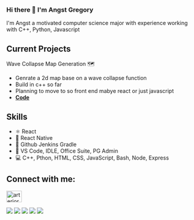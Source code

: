 ### Hi there 👋 I'm **Angst Gregory**

I'm Angst a motivated computer science major with experience working with C++, Python, Javascript

## Current Projects

Wave Collapse Map Generation 🗺
* Genrate a 2d map base on a wave collapse function
* Build in c++ so far
* Planning to move to so front end mabye react or just javascript
* <a href= 'github'> **Code** </a>
## Skills
* ⚛ React
* 📱 React Native
* 🔗 Github Jenkins Gradle
* 📕 VS Code, IDLE, Office Suite, PG Admin
* 💻 C++, Pthon, HTML, CSS, JavaScript, Bash, Node, Express


## Connect with me:
<p >
<a href="https://www.linkedin.com/in/angst-gregory-970837199/" target="blank"><img align="center" src="https://raw.githubusercontent.com/rahuldkjain/github-profile-readme-generator/master/src/images/icons/Social/linked-in-alt.svg" alt="arteriorodrigues" height="30" width="40" /></a>
</p>

<div>
<img src="https://img.shields.io/badge/JavaScript-323330?style=for-the-badge&logo=javascript&logoColor=F7DF1E"/>
<img src="https://img.shields.io/badge/HTML5-E34F26?style=for-the-badge&logo=html5&logoColor=white"/>
<img src="https://img.shields.io/badge/Python-FFD43B?style=for-the-badge&logo=python&logoColor=blue"/>
<img src="https://img.shields.io/badge/Swift-FA7343?style=for-the-badge&logo=swift&logoColor=white"/>
<img src="https://img.shields.io/badge/C%2B%2B-00599C?style=for-the-badge&logo=c%2B%2B&logoColor=white"/>
</div>
